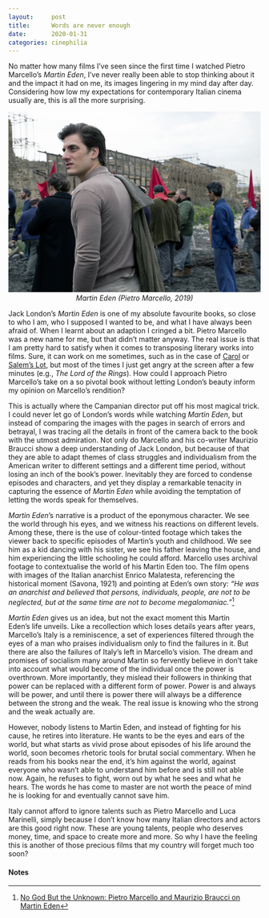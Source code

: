 ```yaml
---
layout:     post
title:      Words are never enough
date:       2020-01-31
categories: cinephilia
---
```


No matter how many films I’ve seen since the first time I watched Pietro
Marcello’s *Martin Eden*, I’ve never really been able to stop thinking about it
and the impact it had on me, its images lingering in my mind day after day.
Considering how low my expectations for contemporary Italian cinema usually are,
this is all the more surprising.

<!--more-->

<p align="center">
    <img src="/assets/images/2019-01-31-martin-eden.png">
    <br>
    <em>Martin Eden (Pietro Marcello, 2019)</em>
</p>

Jack London’s *Martin Eden* is one of my absolute favourite books, so close to
who I am, who I supposed I wanted to be, and what I have always been afraid of.
When I learnt about an adaption I cringed a bit. Pietro Marcello was a new name
for me, but that didn’t matter anyway. The real issue is that I am pretty hard
to satisfy when it comes to transposing literary works into films. Sure, it can
work on me sometimes, such as in the case of
[Carol](https://www.filmsinwords.eu/cinephilia/2019/12/19/connection.html) or
[Salem’s Lot](https://www.filmsinwords.eu/cinephilia/2019/05/28/hooper.html),
but most of the times I just get angry at the screen after a few minutes (e.g.,
*The Lord of the Rings*). How could I approach Pietro Marcello’s take on a so
pivotal book without letting London’s beauty inform my opinion on Marcello’s
rendition?

This is actually where the Campanian director put off his most magical trick.
I could never let go of London’s words while watching *Martin Eden*, but instead
of comparing the images with the pages in search of errors and betrayal, I was
tracing all the details in front of the camera back to the book with the utmost
admiration. Not only do Marcello and his co-writer Maurizio Braucci show a deep
understanding of Jack London, but because of that they are able to adapt themes
of class struggles and individualism from the American writer to different
settings and a different time period, without losing an inch of the
book’s power. Inevitably they are forced to condense episodes and characters,
and yet they display a remarkable tenacity in capturing the essence of *Martin
Eden* while avoiding the temptation of letting the words speak for themselves.

*Martin Eden*’s narrative is a product of the eponymous character. We see the
world through his eyes, and we witness his reactions on different levels. Among
these, there is the use of colour-tinted footage which takes the viewer back to
specific episodes of Martin’s youth and childhood. We see him as a kid dancing
with his sister, we see his father leaving the house, and him experiencing the
little schooling he could afford. Marcello uses archival footage to
contextualise the world of his Martin Eden too. The film opens with images of
the Italian anarchist Enrico Malatesta, referencing the historical moment
(Savona, 1921) and pointing at Eden’s own story: *“He was an anarchist and
believed that persons, individuals, people, are not to be neglected, but at the
same time are not to become megalomaniac.”*[^1]

*Martin Eden* gives us an idea, but not the exact moment this Martin Eden’s life
unveils. Like a recollection which loses details years after years,
Marcello’s Italy is a reminiscence, a set of experiences filtered through the
eyes of a man who praises individualism only to find the failures in it. But
there are also the failures of Italy’s left in Marcello’s vision. The dream and
promises of socialism many around Martin so fervently believe in don’t take into
account what would become of the individual once the power is overthrown. More
importantly, they mislead their followers in thinking that power can be replaced
with a different form of power. Power is and always will be power, and until
there is power there will always be a difference between the strong and the
weak. The real issue is knowing who the strong and the weak actually are.

However, nobody listens to Martin Eden, and instead of fighting for his cause,
he retires into literature. He wants to be the eyes and ears of the world, but
what starts as vivid prose about episodes of his life around the world, soon
becomes rhetoric tools for brutal social commentary. When he reads from his
books near the end, it’s him against the world, against everyone who wasn’t able
to understand him before and is still not able now. Again, he refuses to fight,
worn out by what he sees and what he hears. The words he has come to master are
not worth the peace of mind he is looking for and eventually cannot save him.

Italy cannot afford to ignore talents such as Pietro Marcello and Luca
Marinelli, simply because I don’t know how many Italian directors and actors are
this good right now. These are young talents, people who deserves money, time,
and space to create more and more. So why I have the feeling this is another of
those precious films that my country will forget much too soon?

#### Notes ####

[^1]: [No God But the Unknown: Pietro Marcello and Maurizio Braucci on Martin Eden](https://cinema-scope.com/cinema-scope-magazine/no-god-but-the-unknown-pietro-marcello-and-maurizio-braucci-on-martin-eden/)
